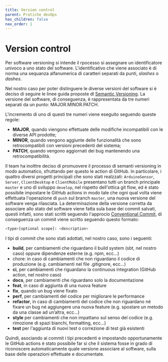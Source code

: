 ```yaml
---
title: Version control
parent: Pratiche devOps
has_children: false
nav_order: 1
---
```

# Version control

Per software versioning si intende il rpocesso si assegnare un identificatore univoco a uno stato del software. L'identificativo che viene associato è di norma una sequanza alfanumerica di caratteri separati da punti, _slashes_ o _dashes_.

Nel nostro caso per poter distinguere le diverse versioni del software si è deciso di seguire le linee guida proposte dl [Semantic Versioning](https://semver.org/). La versione del software, di conseguenza, è rappresentata da tre numeri separati da un punto: MAJOR.MINOR.PATCH.

L'incremento di uno di questi tre numeri viene eseguito seguendo queste regole:

- **MAJOR**, quando viengono effettuate delle modifiche incompatibili con le diverse API prodotte;
- **MINOR**, quando vengono aggiunte delle funzionalità che sono retrocompatibili con versioni precedenti del sistema;
- **PATCH**, quando vengono aggiornati dei bug mantenendo una retrocompatibilità.

Il team ha inolttre deciso di promuovere il processo di semanti versioning in modo automatico, sfruttando per questo le action di GitHub. In particolare, i quattro diversi progetti principali che sono stati realzzati: `ArduinoSensor`, `Server`, `ClientDesktop` e `ClientMobile` presentano tutti un branch principale `master` e uno di sviluppo `develop`, nel rispetto dell'ottica git flow, ed è stato possibile impostare le GitHub actions in modo tale che ogni qual volta viene effettuata l'operazione di `push` sul branch `master`, una nuova versione del software venga rilasciata. La determinazione della versione corretta da associare allo stato del software viene fatta sula base dei commit salvati, questi infatti, sono stati scritti seguendo l'approcio [Conventional Commit](https://www.conventionalcommits.org/en/v1.0.0/), di conseguenza un commit viene scritto seguendo questo formato:

```bash
<type>[optional scope]: <description>
```

I tipi di commit che sono stati adottati, nel nostro caso, sono i seguenti: 

- **build**, per cambiamenti che riguardano il build system (sbt, nel nostro caso) oppure
dipendenze esterne (e.g. npm, ecc…)
- chore: in caso di cambiamenti che non riguardano il codice di produzione (e.g. cambiamenti
nel file .gitignore, ecc…)
- **ci**, per cambiamenti che riguardano la continuous integration (GitHub action, nel nostro
caso)
- **docs**, per cambiamenti che riguardano solo la documentazione
- **feat**, in caso di aggiunta di una nuova feature
- **fix**, quando un bug viene fixato
- **perf**, per cambiamenti del codice per migliorare le performance
- **refactor**, in caso di cambiamenti del codice che non riguardano né fixare un bug né
aggiungere una nuova feature (e.g. spostare un metodo da una classe ad un’altra,
ecc…)
- **style** per cambiamenti che non impattano sul senso del codice (e.g. rimozione di spazi
bianchi, formatting, ecc…)
- **test** per l'aggiunta di nuovi test o correzione di test già esistenti

Quindi, asociando ai commit i tipi precedenti e impostando opportunamente le GitHub actions è stato possibile far si che il sistema fosse in grado di riconoscere automaticamente quale versione associare al software, sulla base delle operazioni effettuate e documentate.